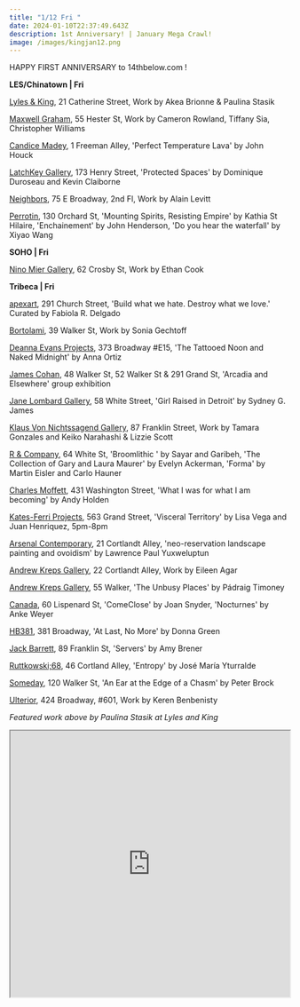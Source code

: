 ```yaml
---
title: "1/12 Fri "
date: 2024-01-10T22:37:49.643Z
description: 1st Anniversary! | January Mega Crawl!
image: /images/kingjan12.png
---
```

H﻿APPY FIRST ANNIVERSARY to 14thbelow.com !

**L﻿ES/Chinatown | Fri**

[Lyles & King](https://lylesandking.com/), 21 Catherine Street, Work by Akea Brionne & Paulina Stasik

[Maxwell Graham](https://maxwellgraham.biz/), 55 Hester St, Work by Cameron Rowland, Tiffany Sia, Christopher Williams

[Candice Madey](https://www.candicemadey.com/gallery/all/john-houck), 1 Freeman Alley, 'Perfect Temperature Lava' by John Houck

[LatchKey Gallery](https://www.latchkey-gallery.com/press-release-protected-spaces), 173 Henry Street, 'Protected Spaces' by Dominique Duroseau and Kevin Claiborne

[N﻿eighbors](https://www.instagram.com/neighbors_chinatown), 75 E Broadway, 2nd Fl, Work by Alain Levitt

[P﻿errotin](https://www.perrotin.com/), 130 Orchard St, 'Mounting Spirits, Resisting Empire' by Kathia St Hilaire, 'Enchainement' by John Henderson, 'Do you hear the waterfall' by Xiyao Wang

**S﻿OHO | Fri**

[Nino Mier Gallery](https://www.miergallery.com/exhibitions), 62 Crosby St, Work by Ethan Cook

**T﻿ribeca | Fri**

[apexart](https://apexart.org/delgado.php), 291 Church Street, 'Build what we hate. Destroy what we love.' Curated by Fabiola R. Delgado

[Bortolami](https://www.bortolamigallery.com/), 39 Walker St, Work by Sonia Gechtoff

[Deanna Evans Projects](https://www.deannaevansprojects.com/anna-ortiz), 373 Broadway #E15, 'The Tattooed Noon and Naked Midnight' by Anna Ortiz

[James Cohan](https://www.jamescohan.com/exhibitions/arcadia-and-elsewhere), 48 Walker St, 52 Walker St & 291 Grand St,  'Arcadia and Elsewhere' group exhibition

[Jane Lombard Gallery](https://www.janelombardgallery.com/sydney-g-james-girl-raised-in-detroit), 58 White Street, 'Girl Raised in Detroit' by Sydney G. James

[Klaus Von Nichtssagend Gallery](https://klausgallery.com/), 87 Franklin Street, Work by Tamara Gonzales and Keiko Narahashi & Lizzie Scott

[R & Company](https://r-and-company.com/), 64 White St, 'Broomlithic ' by Sayar and Garibeh, 'The Collection of Gary and Laura Maurer' by Evelyn Ackerman, 'Forma' by Martin Eisler and Carlo Hauner

[Charles Moffett](https://charlesmoffett.com/exhibitions/87-andy-holden-what-i-was-for-what-i-am-becoming/), 431 Washington Street, 'What I was for what I am becoming' by Andy Holden

[Kates-Ferri Projects](https://www.katesferriprojects.com/), 563 Grand Street, 'Visceral Territory' by Lisa Vega and Juan Henriquez, 5pm-8pm

[Arsenal Contemporary](https://www.arsenalcontemporary.com/ny/exhib/detail/lawrence-paul-yuxweluptun-neo-reservation-landscape-painting-and-ovoidism), 21 Cortlandt Alley, 'neo-reservation landscape painting and ovoidism' by Lawrence Paul Yuxweluptun

[Andrew Kreps Gallery](http://www.andrewkreps.com/exhibitions/eileen-agar), 22 Cortlandt Alley, Work by Eileen Agar

[Andrew Kreps Gallery](http://www.andrewkreps.com/exhibitions/padraig-timoney6), 55 Walker, 'The Unbusy Places' by Pádraig Timoney

[Canada](https://www.canadanewyork.com/), 60 Lispenard St, 'ComeClose' by Joan Snyder, 'Nocturnes' by Anke Weyer

[HB381](https://www.hb381gallery.com/exhibitions/at-last-no-more2), 381 Broadway, 'At Last, No More' by Donna Green

[Jack Barrett](https://www.jackbarrettgallery.com/exhibitions), 89 Franklin St, 'Servers' by Amy Brener

[Ruttkowski;68](https://www.ruttkowski68.com/exhibition/entropy/), 46 Cortland Alley, 'Entropy' by José María Yturralde

[Someday](https://somedaygallery.com/soon), 120 Walker St, 'An Ear at the Edge of a Chasm' by Peter Brock

[Ulterior](http://www.ulteriorgallery.com/), 424 Broadway, #601, Work by Keren Benbenisty

*F﻿eatured work above by Paulina Stasik at Lyles and King*

<iframe src="https://www.google.com/maps/d/u/1/embed?mid=11aLFgeGmNXwXN5p27NjQA_WEWpamExU&ehbc=2E312F" width="100%" height="480"></iframe>